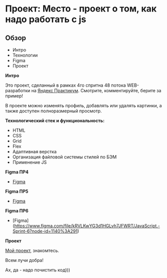 # Проект: Место - проект о том, как надо работать с js

## Обзор
* Интро
* Технологии
* Figma
* Проект

**Интро**

Это проект, сделанный в рамках 4го спритна 48 потока WEB-разработки на [Яндекс Практикум](https://practicum.yandex.ru/).
Смотрите, комментируйте, берите за пример!

В проекте можно изменять профиль, добавлять или удалять картинки, а также доступен полноразмерный просмотр.

**Технологический стек и функциональность:**

* HTML
* CSS
* Grid
* Flex
* Адаптивная верстка
* Организация файловой системы стилей по БЭМ
* Применение JS


**Figma ПР4**

* [Figma](https://www.figma.com/file/2cn9N9jSkmxD84oJik7xL7/JavaScript.-Sprint-4?node-id=28212%3A155)

**Figma ПР5**

* [Figma](https://www.figma.com/file/bjyvbKKJN2naO0ucURl2Z0/JavaScript.-Sprint-5?node-id=50160%3A347)

**Figma ПР6**

* [Figma] (https://www.figma.com/file/kRVLKwYG3d1HGLvh7JFWRT/JavaScript.-Sprint-6?node-id=1140%3A291)

**Проект**

[Мой проект](https://lion-headed.github.io/mesto/), знакомтесь.

Всем лучи добра!


Ах, да - надо почистить код)))
